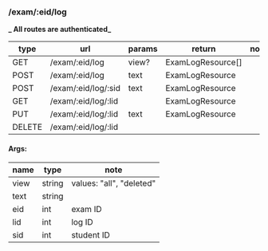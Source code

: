 ### /exam/:eid/log

**_ All routes are authenticated_**

| type   | url                 | params | return            | note |
| ------ | ------------------- | ------ | ----------------- | ---- |
| GET    | /exam/:eid/log      | view?  | ExamLogResource[] |      |
| POST   | /exam/:eid/log      | text   | ExamLogResource   |      |
| POST   | /exam/:eid/log/:sid | text   | ExamLogResource   |      |
| GET    | /exam/:eid/log/:lid |        | ExamLogResource   |      |
| PUT    | /exam/:eid/log/:lid | text   | ExamLogResource   |      |
| DELETE | /exam/:eid/log/:lid |        |                   |      |

#### Args:

| name | type   | note                     |
| ---- | ------ | ------------------------ |
| view | string | values: "all", "deleted" |
| text | string |                          |
| eid  | int    | exam ID                  |
| lid  | int    | log ID                   |
| sid  | int    | student ID               |
